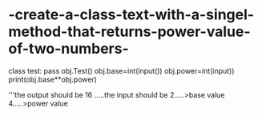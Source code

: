 
# -create-a-class-text-with-a-singel-method-that-returns-power-value-of-two-numbers-
class test:
pass
obj.Test()
obj.base=int(input())
obj.power=int(input))
print(obj.base**obj.power)


'''the output should be 
16
.....the input should be
2.....>base value
4.....>power value
